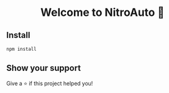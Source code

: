 <h1 align="center">Welcome to NitroAuto 👋</h1>
<p>
</p>

## Install

```sh
npm install
```

## Show your support

Give a ⭐️ if this project helped you!